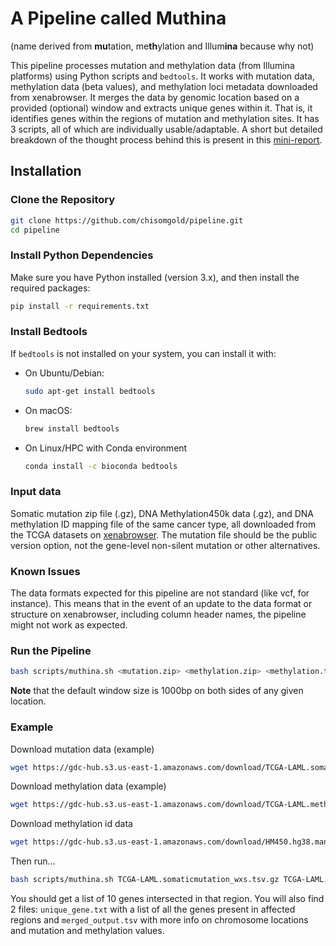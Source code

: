 # A Pipeline called Muthina 
(name derived from **mu**tation, me**th**ylation and Illum**ina** because why not)

This pipeline processes mutation and methylation data (from Illumina platforms) using Python scripts and `bedtools`. It works with mutation data, methylation data (beta values), and methylation loci metadata downloaded from xenabrowser. It merges the data by genomic location based on a provided (optional) window and extracts unique genes within it. That is, it identifies genes within the regions of mutation and methylation sites. It has 3 scripts, all of which are individually usable/adaptable. 
A short but detailed breakdown of the thought process behind this is present in this [mini-report](https://docs.google.com/document/d/12HSsUbQ4PH-vkkRubOqH6dFDT0Bk2c1w89hrxsOmn58/edit?usp=sharing).

## Installation

### Clone the Repository
```bash
git clone https://github.com/chisomgold/pipeline.git
cd pipeline
```

### Install Python Dependencies
Make sure you have Python installed (version 3.x), and then install the required packages:
```bash
pip install -r requirements.txt
```

### Install Bedtools
If `bedtools` is not installed on your system, you can install it with:
- On Ubuntu/Debian:
  ```bash
  sudo apt-get install bedtools
  ```

- On macOS:
  ```bash
  brew install bedtools
  ```
- On Linux/HPC with Conda environment
  ```bash
  conda install -c bioconda bedtools
  ```

### Input data
Somatic mutation zip file (.gz), DNA Methylation450k data (.gz), and DNA methylation ID mapping file of the same cancer type, all downloaded from the TCGA datasets on [xenabrowser](https://xenabrowser.net/datapages/).  The mutation file should be the public version option, not the gene-level non-silent mutation or other alternatives.

### Known Issues
The data formats expected for this pipeline are not standard (like vcf, for instance). This means that in the event of an update to the data format or structure on xenabrowser, including column header names, the pipeline might not work as expected. 

### Run the Pipeline
```bash
bash scripts/muthina.sh <mutation.zip> <methylation.zip> <methylation.txt> [optional: window size]
```
**Note** that the default window size is 1000bp on both sides of any given location.

### Example
Download mutation data (example)
```bash
wget https://gdc-hub.s3.us-east-1.amazonaws.com/download/TCGA-LAML.somaticmutation_wxs.tsv.gz
```
Download methylation data (example)
```bash
wget https://gdc-hub.s3.us-east-1.amazonaws.com/download/TCGA-LAML.methylation450.tsv.gz
```
Download methylation id data
```bash
wget https://gdc-hub.s3.us-east-1.amazonaws.com/download/HM450.hg38.manifest.gencode.v36.probeMap
```
Then run...
```bash
bash scripts/muthina.sh TCGA-LAML.somaticmutation_wxs.tsv.gz TCGA-LAML.methylation450.tsv.gz HM450.hg38.manifest.gencode.v36.probeMap 500
```
You should get a list of 10 genes intersected in that region. You will also find 2 files: `unique_gene.txt` with a list of all the genes present in affected regions and `merged_output.tsv` with more info on chromosome locations and mutation and methylation values.
